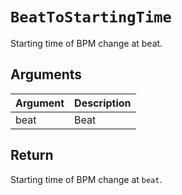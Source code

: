 # `BeatToStartingTime`

Starting time of BPM change at beat.

## Arguments

| Argument | Description |
| -------- | ----------- |
| beat     | Beat        |

## Return

Starting time of BPM change at `beat`.
